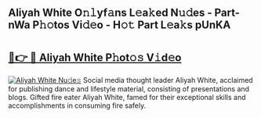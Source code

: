 ## Aliyah White O𝚗𝚕yf𝚊ns L𝚎a𝚔ed N𝚞𝚍es - Part-nWa P𝚑𝚘tos Vi𝚍𝚎o - H𝚘𝚝 Part L𝚎a𝚔s pUnKA

# <h2><a href="http://kf48ln.oniu.top/?m=Aliyah+White">🔗👉 🔴 Aliyah White P𝚑ot𝚘𝚜 V𝚒d𝚎o</a></h2>

[![Aliyah White Nu𝚍e𝚜](https://i.imgur.com/0qMVB7G.gif)](http://kf48ln.oniu.top/?m=Aliyah+White)
Social media thought leader Aliyah White, acclaimed for publishing dance and lifestyle material, consisting of presentations and blogs. Gifted fire eater Aliyah White, famed for their exceptional skills and accomplishments in consuming fire safely.  
